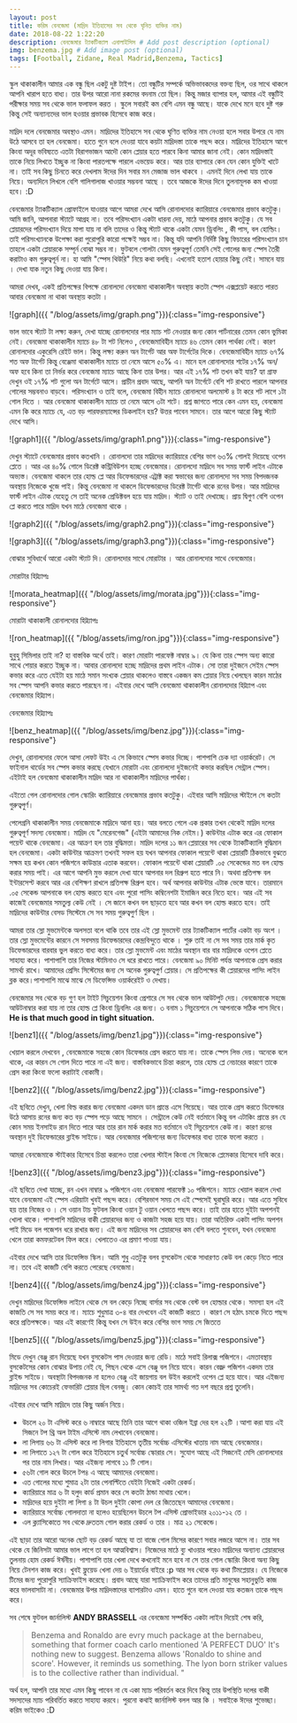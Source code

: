 ```yaml
---
layout: post
title: করিম বেনজেমা (মাদ্রিদ ইতিহাসের সব থেকে ঘৃনিত ব্যক্তির নাম)
date: 2018-08-22 1:22:20 
description: বেনজেমার ট্যাকটিক্যাল এনালাইসিস # Add post description (optional)
img: benzema.jpg # Add image post (optional)
tags: [Football, Zidane, Real Madrid,Benzema, Tactics]
---
```


স্কুল থাকাকালীন আমার এক বন্ধু ছিল একটু দুষ্ট টাইপ। তো বন্ধুটির সম্পর্কে অভিভাবকদের বক্তব্য ছিল, ওর সাথে থাকলে আপনি খারাপ হতে বাধ্য। তার উপর আরো নানা রকমের বদনাম তো ছিল। কিন্তু মজার ব্যাপার হল, আমার এই বন্ধুটিই পরীক্ষার সময় সব থেকে ভাল ফলাফল করত । স্কুলে সবারই কম বেশি এমন বন্ধু আছে। যাকে দেখে মনে হবে দুষ্ট গরু কিন্তু সেই অন্যান্যদের ভাল হওয়ার প্রভাবক হিসেবে কাজ করে।

মাদ্রিদ দলে বেনজেমার অবস্থাও এমন। মাদ্রিদের ইতিহাসে সব থেকে ঘৃণিত ব্যক্তির নাম নেওয়া হলে সবার উপরে যে নাম উঠে আসবে তা হল বেনজেমা। হাতে গুনে বলে দেওয়া যাবে কয়টা মাদ্রিদস্তা তাকে পছন্দ করে। মাদ্রিদের ইতিহাসে আগে কিংবা অদূর ভবিষ্যতে এতটা বিরাগভাজন আদৌ কোন প্লেয়ার হতে পারবে কিনা আমার জানা নেই। কোন মাদ্রিদস্তাই তাকে নিয়ে লিখতে ইচ্ছুক না কিংবা পারতপক্ষে পারলে এভয়েড করে। আর তার ব্যাপারে কেন যেন কোন যুক্তিই খাটে না। তাই সব কিছু চিনতে করে দেখলাম ঈদের দিন সবার মন মেজাজ ভাল থাকবে । এমনই দিনে লেখা যায় তাকে নিয়ে। অন্যদিনে লিখলে বেশি গালিগালাজ খাওয়ার সম্ভবনা আছে । তবে আজকে ঈদের দিনে তুলনামূলক কম খাওয়া হবে। :D

বেনজেমার ট্যাকটিক্যাল প্রোফাইলে যাওয়ার আগে আমরা দেখে আসি রোনালদোর ক্যারিয়ারে বেনজেমার প্রভাব কতটুকু। আমি জানি, আপনারা স্ট্যাটে আগ্রহ না। তবে পরিসংখ্যান একটা ধারনা দেয়, মাঠে আপনার প্রভাব কতটুকু। যে সব প্লেয়ারদের পরিসংখ্যান দিয়ে মাপা যায় না বলি তাদের ও কিন্তু স্ট্যাট থাকে একটা যেমন ড্রিবলিং , কী পাস, বল হোল্ডিং। তাই পরিসংখ্যানকে উপেক্ষা করা পুরোপুরি কারো পক্ষেই সম্ভব না। কিন্তু যদি আপনি নির্দিষ্ট কিছু ফিচারের পরিসংখ্যান চান তাহলে একটা প্লেয়ারকে সম্পূর্ন বোঝা সম্ভব না। ফুটবলে গোলটা যেমন গুরুত্বপূর্ণ তেমনি সেই গোলের জন্য স্পেস তৈরী করাটাও কম গুরুত্বপূর্ন না। হা আমি "স্পেস থিউরি" নিয়ে কথা বলছি। এখনোই হতাশ হোয়ার কিছু নেই। সামনে যায় । দেখা যাক নতুন কিছু দেওয়া যায় কিনা।

আমরা দেখব, একই প্রতিপক্ষের বিপক্ষে রোনালদো বেনজেমা থাকাকালীন অবস্থায় কতটা স্পেস এক্সপ্লয়েট করতে পারত আবার বেনজেমা না থাকা অবস্থায় কতটা ।

![graph]({{ "/blog/assets/img/graph.png"}}){:class="img-responsive"}

ভাল ভাবে স্ট্যাট টা লক্ষ্য করুন, দেখা যাচ্ছে রোনালদোর পার ম্যাচ শট নেওয়ার জন্য কোন পার্টনারের তেমন কোন ভুমিকা নেই। বেনজেমা থাকাকালীন ম্যাচে ৪৮ টা শট নিলেও , বেনজেমাবিহীন ম্যাচে ৪৬ তেমন কোন পার্থক্য নেই। কারণ রোনালদোর একুরেসি রেইট ভাল। কিন্তু লক্ষ্য করুন অন টার্গেট আর অফ টার্গেটের দিকে। বেনজেমাবিহীন ম্যাচে ৬৭% শত অফ টার্গেট কিন্তু বেঞ্জেমা থাকাকালীন ম্যাচে তা নেমে আসে ৫০% এ। মানে হল রোনালদোর শটের ১৭% অন/ অফ হবে কিনা তা নির্ভর করে বেনজেমা ম্যাচে আছে কিনা তার উপর। আর এই ১৭% শট তখন কই যায়? হ্যা গ্রাফ দেখুন ওই ১৭% শট গুলো অন টার্গেটে আসে। প্রাচীন প্রবাদ আছে, আপনি অন টার্গেটে বেশি শট রাখতে পারলে আপনার গোলের সম্ভবনাও বাড়বে। পরিসংখ্যান ও তাই বলে, বেনজেমা বিহীন ম্যাচে রোনালদো অলমোস্ট ৪ টা করে শট লাগে ১টা গোল দিতে । আর বেনজেমা থাকাকালীন ম্যাচে তা নেমে আসে ৩টা শটে। প্রশ্ন জাগতে পারে কেন এমন হয়, বেনজেমা এমন কি করে ম্যাচে যে, এত বড় পারফরম্যান্সের ডিকলাইন হয়? উত্তর পাবেন সামনে। তার আগে আরো কিছু স্ট্যাট দেখে আসি।

![graph1]({{ "/blog/assets/img/graph1.png"}}){:class="img-responsive"}

দেখুন স্ট্যাটে বেনজেমার প্রভাব কতখানি । রোনালদো তার মাদ্রিদের ক্যারিয়ারে বেশির ভাগ ৬৩% গোলই দিয়েছে ওপেন প্লেতে । আর এর ৪০% গোলে ডিরেক্ট কন্ট্রিবিউশন হচ্ছে বেনজেমার। রোনালদো মাদ্রিদে সব সময় ফার্স্ট লাইন এটাকে অভ্যস্ত। বেনজেমা থাকলে তার হোল্ড প্লে আর ডিফেন্ডারদের এট্রাক্ট করা স্বভাবের জন্য রোনালদো সব সময় বিপদজনক অবস্থায় নিজেকে খুজে পাই। কিন্তু বেনজেমা না থাকলে ডিফেন্ডারদের ডিরেক্ট টার্গেট থাকে রনের উপর। আর মাদ্রিদের ফার্স্ট লাইন এটাক যেহেতু সে তাই অনেক প্রেডিক্টবল হয়ে যায় মাদ্রিদ। স্ট্যাট ও তাই দেখাচ্ছে। প্রায় দ্বিগুণ বেশি ওপেন প্লে করতে পারে মাদ্রিদ যখন মাঠে বেনজেমা থাকে ।

![graph2]({{ "/blog/assets/img/graph2.png"}}){:class="img-responsive"}

![graph3]({{ "/blog/assets/img/graph3.png"}}){:class="img-responsive"}

বোঝার সুবিধার্থে আরো একটা স্ট্যাট দি। রোনালদোর সাথে মোরাটার । আর রোনালদোর সাথে বেনজেমার।

মোরাটার হিট্ম্যাপঃ

![morata_heatmap]({{ "/blog/assets/img/morata.jpg"}}){:class="img-responsive"}

মোরাটা থাকাকালী রোনালদোর হিট্ম্যাপঃ

![ron_heatmap]({{ "/blog/assets/img/ron.jpg"}}){:class="img-responsive"}

হুবুহু সিমিলার তাই না? হা বাস্তবিক অর্থে তাই। কারণ মোরাটা পারফেক্ট নাম্বার ৯। যে কিনা তার স্পেস অন্য কারো সাথে শেয়ার করতে ইচ্ছুক না। আবার রোনালদো হচ্ছে মাদ্রিদের প্রথম লাইন এটাক। সো তারা দুইজনে সেইম স্পেস কভার করে এতে যেইটা হয় মাঠে সমান সংখ্যক প্লেয়ার থাকলেও বাস্তবে একজন কম প্লেয়ার নিয়ে খেলছেন কারন মাঠের সব স্পেস আপনি কভার করতে পারছেন না।
এইবার দেখে আসি বেনজেমা থাকাকালীন রোনালদোর হিট্ম্যাপ এবং বেনজেমার হিট্ম্যাপ।

বেনজেমার হিট্ম্যাপঃ

![benz_heatmap]({{ "/blog/assets/img/benz.jpg"}}){:class="img-responsive"}

দেখুন, রোনালদোর ফেলে আসা লেফট উইং এ সে কিভাবে স্পেস কভার দিচ্ছে। পাশপাশি চেক দ্যা ওয়ার্করেট। সে ফাইনাল থার্ডের সব স্পেস কভার করছে যেখানে মোরাটা এবং রোনালদো দুইজনেই কভার করছিল সেন্ট্রাল স্পেস। এইটাই হল বেনজেমা থাকাকালীন মাদ্রিদ আর না থাকাকালীন মাদ্রিদের পার্থক্য।

এইতো গেল রোনালদোর গোল স্কোরিং ক্যারিয়ারে বেনজেমার প্রভাব কতটুকু। এইবার আসি মাদ্রিদের স্টাইলে সে কতটা গুরুত্বপুর্ণ।

পেলেগ্রনি থাকাকালীন সময় বেনজেমাকে মাদ্রিদে আনা হয়। আর বলতে গেলে এক প্রকার তখন থেকেই মাদ্রিদ দলের গুরুত্বপূর্ণ সদস্য বেনজেমা। মাদ্রিদ যে "মেরেনগেজ" (এইটা আমাদের নিক নেইম।) কাউন্টার এটাক করে এর ফোকাল পয়েন্ট থাকে বেনজেমা। এর আক্রণ হল তার বুদ্ধিমত্তা। মাদ্রিদ দলের ১১ জন প্লেয়ারের সব থেকে ট্যাকটিক্যালি বুদ্ধিমান হল বেনজেমা। একটা কাউন্টার আক্রমণ তখনই সফল হয় যখন আপনার ফোকাল পয়েন্টে থাকা প্লেয়ারটি ঠিকভাবে বুঝতে সক্ষম হয় কখন কোন পজিশনে কাউন্তার এতাক করবেন। ফোকাল পয়েন্টে থাকা প্লেয়ারটি .০৫ সেকেন্ডের মত বল হোল্ড করার সময় পাই। এর আগে আপনি মুভ করলে দেখা যাবে আপনার দল রিগ্রুপ হতে পারে নি। অথবা প্রতিপক্ষ বল ইন্টারসেপ্ট করবে আর এর বেশিক্ষণ রাখলে প্রতিপক্ষ রিগ্রুপ হবে। অর্থ আপনার কাউন্টার এটাক ভেস্তে যাবে। তারমানে .০৫ সেকেন্ড আপনাকে বল হোল্ড করতে হবে এবং পুরো পাসিং কম্বিনেশটা ইমাজিন করে নিতে হবে। আর এই সব কাজেই বেনজেমার সমতুল্য কেউ নেই । সে জানে কখন বল ছাড়তে হবে আর কখন বল হোল্ড করতে হবে। তাই মাদ্রিদের কাউন্টার বেসড সিস্টেমে সে সব সময় গুরুত্বপুর্ণ ছিল ।

আমরা তার স্লো মুভমেন্টকে অলসতা বলে থাকি তবে তার এই স্লো মুভমেন্ট তার ট্যাকটিক্যাল পার্টের একটা বড় অংশ । তার স্লো মুভমেন্টের কারনে সে সবসময় ডিফেন্ডারদের কেন্দ্রবিন্দুতে থাকে । শুরু তাই না সে সব সময় তার মার্ক কৃত ডিফেন্ডারদের বারবার ভুল করতে বাধ্য করে। তার স্লো মুভমেন্ট এবং মাঠের অবস্থান বার বার মাদ্রিদকে ওপেন প্লেতে সাহায্য করে। পাশাপাশি তার নিজের স্টামিনাও সে ধরে রাখতে পারে। বেনজেমা ৯০ মিনিট পর্যন্ত আপনাকে প্রেস করার সামর্থ্য রাখে। আমাদের প্রেসিং সিস্টেমের জন্য সে অনেক গুরুত্বপুর্ণ প্লেয়ার। সে প্রতিপক্ষের কী প্লেয়ারদের পাসিং লাইন ব্লক করে।পাশাপাশি মাঝে মাঝে সে ডিফেন্সিভ ওয়ার্করেইট ও দেখায়।

বেনজেমার সব থেকে বড় গুণ হল টাইট সিচুয়েশন কিংবা প্রেশারে সে সব থেকে ভাল আউটপুট দেয়। বেনজেমাকে সহজে আউটনাম্বার করা যায় না তার হোল্ড প্লে কিংবা ড্রিবলিং এর জন্য। ৩ বনাম ১ সিচুয়েশনে সে আপনাকে সঠিক পাস দিবে। **He is that much good in tight situation.**

![benz1]({{ "/blog/assets/img/benz1.jpg"}}){:class="img-responsive"}

খেয়াল করলে দেখবেন , বেনজেমাকে সহজে কোন ডিফেন্ডার প্রেস করতে যায় না। তাকে স্পেস লিভ দেয়। অনেকে বলে থাকে, এর কারন সে গোল দিতে পারে না এই জন্য। বাস্তবিকভাবে চিন্তা করলে, তার হোল্ড প্লে নেচারের কারণে তাকে প্রেস করা কিংবা ফলো করাটাই বোকামী।

![benz2]({{ "/blog/assets/img/benz2.jpg"}}){:class="img-responsive"}

এই ছবিতে দেখুন, খেলা বিল্ড করার জন্য বেনজেমা একদম ডান প্রান্তে এসে গিয়েছে। আর তাকে প্রেস করতে ডিফেন্ডার উঠে আসায় রনের জন্য কত বড় স্পেস পড়ে আছে সামনে । সেন্ট্রালে কেউ নেই বর্তমানে কিন্তু বল এটাকিং প্রান্তে রন যে কোন সময় ইনসাইড রান দিতে পারে আর তার রান মার্ক করার মত বর্তমানে ওই সিচুয়েশনে কেউ না। কারণ রনের অবস্থান দুই ডিফেন্ডারের ব্লাইন্ড সাইডে। আর বেনজেমার পজিশনের জন্য ডিফেন্ডার বাধ্য তাকে ফলো করতে ।

আমরা বেনজেমাকে স্টাইকার হিসেবে চিন্তা করলেও তারা খেলার স্টাইল কিংবা সে নিজেকে প্লেমেকার হিসেবে দাবি করে।

![benz3]({{ "/blog/assets/img/benz3.jpg"}}){:class="img-responsive"}

এই ছবিতে দেখা যাচ্ছে, রন এখন নাম্বার ৯ পজিশনে এবং বেনজেমা পারফেক্ট ১০ পজিশনে। ম্যাচে খেয়াল করলে দেখা যাবে বেনজেমা এই স্পেস এরিয়াটা খুবই পছন্দ করে। বেশিরভাগ সময় সে এই স্পেসেই ঘুরাঘুরি করে। আর এতে সুবিধে হয় তার নিজের ও । সে ওয়ান টাচ ফুটবল কিংবা ওয়ান টু ওয়ান খেলতে পছন্দ করে। তাই তার হাতে দুইটা অপশনই খোলা থাকে। পাশাপাশি মাদ্রিদের বাকী প্লেয়ারদের জন্য ও কাজটা সহজ হয়ে যায়। তারা অতিরিক্ত একটা পাসিং অপশন পাই মিডে বল পজেশন ধরে রাখার জন্য। এই জন্য মাদ্রিদের সব প্লেয়ারদের কম বেশি বলতে শুনবেন, যখন বেনজেমা খেলে তারা কমফরটেবল ফিল করে। খেলাতেও এর প্রমাণ পাওয়া যায়।

এইবার দেখে আসি তার ডিফেন্সিভ স্কিল। আমি শুধু এতটুকু বলব বুসকেটস থেকে সাধারণত কেউ বল কেড়ে নিতে পারে না। তবে এই কাজটি বেশি করতে পেরেছে বেনজেমা।

![benz4]({{ "/blog/assets/img/benz4.jpg"}}){:class="img-responsive"}

দেখুন মাদ্রিদের ডিফেন্সিভ লাইনে থেকে সে বল কেড়ে নিচ্ছে বার্সার সব থেকে বেস্ট বল হোল্ডার থেকে। সমস্যা হল এই কাজতি সে সব সময় করে না। ম্যাচে শুধুমাত্র ৩-৪ বার দেখবেন এই কাজটি করতে । কারণ সে হঠাৎ চমকে দিতে পছন্দ করে প্রতিপক্ষকে। আর এই কারণেই কিন্তু যখন সে উইন করে বেশির ভাগ সময় সে জিততে

![benz5]({{ "/blog/assets/img/benz5.jpg"}}){:class="img-responsive"}

মিডে দেখুন বেঞ্জু রান দিয়েছে যখন বুসকেটস পাস দেওয়ার জন্য রেডি। মাঠে সবাই রিলাক্স পজিশনে। এমতাবস্থায় বুসকেটসের কোন বোঝার উপায় নেই যে, পিছন থেকে এসে বেঞ্জু বল নিয়ে যাবে। কারন বেজ্রু পজিশন একদম তার ব্লাইন্ড সাইডে। অবস্থাটা বিপদজনক না হলেও বেঞ্জু এই জায়গায় বল উইন করলেই ওপেন প্লে হয়ে যাবে। আর এইজন্য মাদ্রিদের সব কোচেরই ফেভারিট প্লেয়ার ছিল বেনজু। কোন কোচই তার সামর্থ্য গত দশ বছরে প্রশ্ন তুলেনি।

এইবার দেখে আসি মাদ্রিদে তার কিছু অর্জন নিয়ে।

* উচলে ২০ টা এসিস্ট করে ৬ নাম্বারে আছে তিনি তার আগে থাকা ওজিল ইব্রা দের হল ২২টি ।আশা করা যায় এই সিজনে টপ থ্রি অল টাইম এসিস্টে নাম লেখাবেন বেনজেমা।
* লা লিগায় ৬৬ টা এসিস্ট করে লা লিগার ইতিহাসে তৃতীয় সর্বোচ্চ এসিস্টের খাতায় নাম আছে বেনজেমার।
* লা লিগাতে ১২৭ টা গোল করে ইতিহাসে চতুর্থ সর্বোচ্চ স্কোরার সে। সুযোগ আছে এই সিজনেই মেসি রোনালদোর পর তার নাম লিখার। আর এইজন্য লাগবে ১১ টি গোল।
* ৫৬টা গোল করে উচলে টপ৪ এ আছে আমাদের বেনজেমা।
* এত গোলের মধ্যে শুমাত্র ২টা তার পেনাল্টিতে যেইটা নিজেই একটা রেকর্ড।
* ক্যারিয়ারে মাত্র ৬ টা হলুদ কার্ড প্রমান করে সে কতটা ঠান্ডা মাথায় খেলে।
* মাদ্রিদের হয়ে দুইটা লা লিগা ৪ টা উচল দুইটা কোপা দেল রে জিতেছেন আমাদের বেনজেমা।
* ক্যারিয়ারে সর্বোচ্চ গোলদাতা না হলেও হয়েছিলেন উচলে টপ এসিস্ট প্রোভাইডার ২০১১-১২ তে ।
* এল ক্ল্যাসিকোতে সব থেকে দ্রুততম গোল করার রেকর্ড ও তার । মাত্র ২১ সেকেন্ডে।

এই ছাড়া তার আরো অনেক ছোট বড় রেকর্ড আছে যা তা বাজে গোল মিসের কারণে সবার লজরে আসে না। তার সব থেকে যে জিনিসটা আমার ভাল লাগে তা হল আত্মবিশ্বাস। নিজেদের মাঠে ব্যু খাওয়ার পরেও মাদ্রিদের অন্যান্য প্লেয়ারদের তুলনায় হোম রেকর্ড ঈর্ষনীয়। পাশাপাশি তার খেলা দেখে কখনোই মনে হবে না সে তার গোল স্কোরিং কিংবা অন্য কিছু নিয়ে টেনশন কাজ করে। খুবই ফ্লুয়েড খেলা দেয় ৬ ইয়ার্ডের বাইরে :p আর সব থেকে বড় কথা টিমপ্লেয়ার। যে নিজেকে টিমের জন্য পুরোপুরি স্যাক্রিফাইস করেছে। প্রবাদ আছে যারা স্যাক্রিফাইস করে তাদের প্রতি মানুষের সহানুভুতি কাজ করে ভালবাসাটা না। বেনজেমার উপর মাদ্রিদস্তাদের ব্যাপারটাও এমন। হাতে গুনে বলে দেওয়া যায় কতজন তাকে পছন্দ করে।

সব শেষে ফুটবল জার্নালিস্ট **ANDY BRASSELL** এর বেনজেমা সম্পর্কিত একটা লাইন দিয়েই শেষ করি,

>Benzema and Ronaldo are evry much package at the bernabeu, something that former coach carlo mentioned 'A PERFECT DUO' It's nothing new to suggest. Benzema allows 'Ronaldo to shine and score'. However, it reminds us something. The lyon born striker values is to the collective rather than individual. "

অর্থ হল, আপনি তার মধ্যে এমন কিছু পাবেন না যে একা ম্যাচ পরিবর্তন করে দিবে কিন্তু তার উপস্থিতি দলের বাকী সদস্যদের ম্যাচ পরিবর্তিত করতে সাহায্য করবে। পুরনো কথাই জার্নালিস্ট বলল আর কি । সবাইকে ঈদের শুভেচ্ছা। করিম ভাইকেও :D
